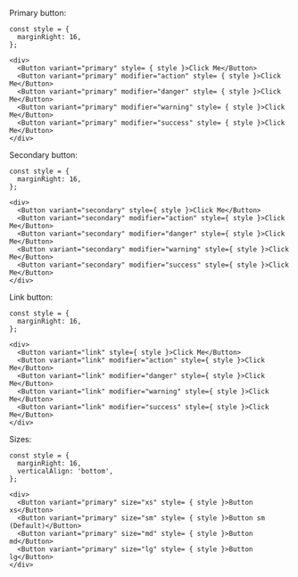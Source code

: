 Primary button:

    const style = {
      marginRight: 16,
    };

    <div>
      <Button variant="primary" style= { style }>Click Me</Button>
      <Button variant="primary" modifier="action" style= { style }>Click Me</Button>
      <Button variant="primary" modifier="danger" style= { style }>Click Me</Button>
      <Button variant="primary" modifier="warning" style= { style }>Click Me</Button>
      <Button variant="primary" modifier="success" style= { style }>Click Me</Button>
    </div>

Secondary button:

    const style = {
      marginRight: 16,
    };

    <div>
      <Button variant="secondary" style={ style }>Click Me</Button>
      <Button variant="secondary" modifier="action" style={ style }>Click Me</Button>
      <Button variant="secondary" modifier="danger" style={ style }>Click Me</Button>
      <Button variant="secondary" modifier="warning" style={ style }>Click Me</Button>
      <Button variant="secondary" modifier="success" style={ style }>Click Me</Button>
    </div>

Link button:

    const style = {
      marginRight: 16,
    };

    <div>
      <Button variant="link" style={ style }>Click Me</Button>
      <Button variant="link" modifier="action" style={ style }>Click Me</Button>
      <Button variant="link" modifier="danger" style={ style }>Click Me</Button>
      <Button variant="link" modifier="warning" style={ style }>Click Me</Button>
      <Button variant="link" modifier="success" style={ style }>Click Me</Button>
    </div>

Sizes:

    const style = {
      marginRight: 16,
      verticalAlign: 'bottom',
    };

    <div>
      <Button variant="primary" size="xs" style= { style }>Button xs</Button>
      <Button variant="primary" size="sm" style= { style }>Button sm (Default)</Button>
      <Button variant="primary" size="md" style= { style }>Button md</Button>
      <Button variant="primary" size="lg" style= { style }>Button lg</Button>
    </div>
